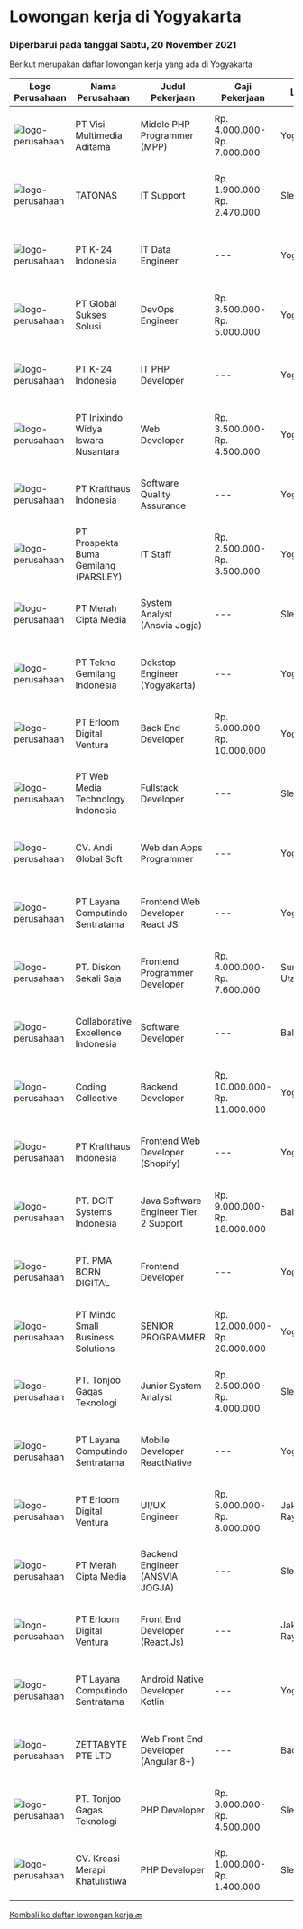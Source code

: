 
  # Lowongan kerja di Yogyakarta

  ### Diperbarui pada tanggal Sabtu, 20 November 2021

  Berikut merupakan daftar lowongan kerja yang ada di Yogyakarta

  |Logo Perusahaan | Nama Perusahaan | Judul Pekerjaan | Gaji Pekerjaan | Lokasi | Deskripsi | Tanggal diunggah | Pranala |
  | -------------- | --------------- | --------------- | --------- | --------- | -------------- | ------- | ----------- |
  |![logo-perusahaan](https://image-service-cdn.seek.com.au/b8528c389ba1b59ec14f571684d5a518b5b2a7b1/ee4dce1061f3f616224767ad58cb2fc751b8d2dc)|PT Visi Multimedia Aditama|Middle PHP Programmer (MPP)|Rp. 4.000.000-Rp. 7.000.000|Yogyakarta|Requirements: Candidate must possess at least a Diploma, Bachelor's Degree, Art/ Design/ Creative Multimedia, Computer Science/Information Technology,...|Jumat, 19 November 2021|https://www.jobstreet.co.id/id/job/middle-php-programmer-mpp-3685382?token=0~eb6b45d1-f50d-42fb-9b53-ce9865a639ba&sectionRank=1&jobId=jobstreet-id-job-3685382|
|![logo-perusahaan](https://image-service-cdn.seek.com.au/c11a880d3f602bfdd1266c82a04713974d447cb3/ee4dce1061f3f616224767ad58cb2fc751b8d2dc)|TATONAS|IT Support|Rp. 1.900.000-Rp. 2.470.000|Sleman|Deskripsi Pekerjaan Mengelola Jaringan, Server &amp; Peripheral Komputer Membuat dokumentasi dan laporan terkait pengelolaan serta proyek IT Melakukan...|Kamis, 18 November 2021|https://www.jobstreet.co.id/id/job/it-support-3683314?token=0~eb6b45d1-f50d-42fb-9b53-ce9865a639ba&sectionRank=2&jobId=jobstreet-id-job-3683314|
|![logo-perusahaan](https://image-service-cdn.seek.com.au/73afeadf1749c79edcf1d1b4f6ba6dbb1684b721/ee4dce1061f3f616224767ad58cb2fc751b8d2dc)|PT K-24 Indonesia|IT Data Engineer|---|Yogyakarta|&gt; Manage ETL data pipeline from store to database&gt; Maintenance data lake insfrastructure&gt; Ensure data quality form data pipeline&gt; Research...|Kamis, 18 November 2021|https://www.jobstreet.co.id/id/job/it-data-engineer-3684095?token=0~eb6b45d1-f50d-42fb-9b53-ce9865a639ba&sectionRank=3&jobId=jobstreet-id-job-3684095|
|![logo-perusahaan](https://image-service-cdn.seek.com.au/f494db2ac8c7d08350bf47fb863706a2c8511c12/ee4dce1061f3f616224767ad58cb2fc751b8d2dc)|PT Global Sukses Solusi|DevOps Engineer|Rp. 3.500.000-Rp. 5.000.000|Yogyakarta|Job Responsibilities: Create and manage highly-scalable, reliable, and fault-tolerant infrastructure &amp; networking components that form the...|Jumat, 19 November 2021|https://www.jobstreet.co.id/id/job/devops-engineer-3695590?token=0~eb6b45d1-f50d-42fb-9b53-ce9865a639ba&sectionRank=4&jobId=jobstreet-id-job-3695590|
|![logo-perusahaan](https://image-service-cdn.seek.com.au/73afeadf1749c79edcf1d1b4f6ba6dbb1684b721/ee4dce1061f3f616224767ad58cb2fc751b8d2dc)|PT K-24 Indonesia|IT PHP Developer|---|Yogyakarta|- Design and Development System sesuai kebutuhan user- Testing pada system- Melakukan riset dan pengembangan system- Bekerja sesuai deadline project|Kamis, 18 November 2021|https://www.jobstreet.co.id/id/job/it-php-developer-3684046?token=0~eb6b45d1-f50d-42fb-9b53-ce9865a639ba&sectionRank=5&jobId=jobstreet-id-job-3684046|
|![logo-perusahaan](https://image-service-cdn.seek.com.au/517d13e469b6266fbbf8bfe0dea8e6ee1a5d07b3/ee4dce1061f3f616224767ad58cb2fc751b8d2dc)|PT Inixindo Widya Iswara Nusantara|Web Developer|Rp. 3.500.000-Rp. 4.500.000|Yogyakarta|Mengembangkan aplikasi internal perusahaan Melakukan test integrasi sistem Mengembangkan aplikasi berbasis web  Persyaratan Minimal D3 Teknik...|Kamis, 18 November 2021|https://www.jobstreet.co.id/id/job/web-developer-3678142?token=0~eb6b45d1-f50d-42fb-9b53-ce9865a639ba&sectionRank=6&jobId=jobstreet-id-job-3678142|
|![logo-perusahaan](https://image-service-cdn.seek.com.au/bef45686e3919076089a028d297160d83ed7cc14/ee4dce1061f3f616224767ad58cb2fc751b8d2dc)|PT Krafthaus Indonesia|Software Quality Assurance|---|Yogyakarta|Job Description Identify, record, document thoroughly, and track bugs. Create and follow well-structured test plans and test cases. Have clear and...|Jumat, 19 November 2021|https://www.jobstreet.co.id/id/job/software-quality-assurance-3685202?token=0~eb6b45d1-f50d-42fb-9b53-ce9865a639ba&sectionRank=7&jobId=jobstreet-id-job-3685202|
|![logo-perusahaan](https://image-service-cdn.seek.com.au/59e957ec8027467031d5c089f089025355e8903c/ee4dce1061f3f616224767ad58cb2fc751b8d2dc)|PT Prospekta Buma Gemilang (PARSLEY)|IT Staff|Rp. 2.500.000-Rp. 3.500.000|Yogyakarta|Qualification: Usia Maksimal 40 tahun Pendidikan terakhir minimal D3 Memiliki pengalaman dibidang yang sama minimal 3 tahun Bersedia Mobile di Area...|Senin, 15 November 2021|https://www.jobstreet.co.id/id/job/it-staff-3690336?token=0~eb6b45d1-f50d-42fb-9b53-ce9865a639ba&sectionRank=8&jobId=jobstreet-id-job-3690336|
|![logo-perusahaan](https://image-service-cdn.seek.com.au/c147232e145e0b50c4b9343c2c2ad3c52173b953/ee4dce1061f3f616224767ad58cb2fc751b8d2dc)|PT Merah Cipta Media|System Analyst (Ansvia Jogja)|---|Sleman|PENEMPATAN SLEMAN, JOGJAKARTAJOB DESCRIPTIONS Divide large computer systems into partition to allow for easy management by individual engineers...|Kamis, 18 November 2021|https://www.jobstreet.co.id/id/job/system-analyst-ansvia-jogja-3677756?token=0~eb6b45d1-f50d-42fb-9b53-ce9865a639ba&sectionRank=9&jobId=jobstreet-id-job-3677756|
|![logo-perusahaan](https://image-service-cdn.seek.com.au/791b692ef1bceca5bae4c4b296253378b6837e7c/ee4dce1061f3f616224767ad58cb2fc751b8d2dc)|PT Tekno Gemilang Indonesia|Dekstop Engineer (Yogyakarta)|---|Yogyakarta|Should demonstrate good communication and interpersonal skills Must have sound troubleshooting knowledge of Operating systems (MS-Windows 10 &amp;Mac...|Kamis, 18 November 2021|https://www.jobstreet.co.id/id/job/dekstop-engineer-yogyakarta-3694895?token=0~eb6b45d1-f50d-42fb-9b53-ce9865a639ba&sectionRank=10&jobId=jobstreet-id-job-3694895|
|![logo-perusahaan](https://image-service-cdn.seek.com.au/7b0850d0262c85ca3c0fa4d6a9c005f1450e6d9f/ee4dce1061f3f616224767ad58cb2fc751b8d2dc)|PT Erloom Digital Ventura|Back End Developer|Rp. 5.000.000-Rp. 10.000.000|Yogyakarta|Requirements: Candidate must possess at least Bachelor's Degree in Engineering (Computer/Telecommunication), Computer Science/Information Technology...|Jumat, 19 November 2021|https://www.jobstreet.co.id/id/job/back-end-developer-3685869?token=0~eb6b45d1-f50d-42fb-9b53-ce9865a639ba&sectionRank=11&jobId=jobstreet-id-job-3685869|
|![logo-perusahaan](https://image-service-cdn.seek.com.au/fe6569d61098f35222743f282f496686f78aefd7/ee4dce1061f3f616224767ad58cb2fc751b8d2dc)|PT Web Media Technology Indonesia|Fullstack Developer|---|Sleman|We are Niagahoster, a tech company based in Yogyakarta that provides web-hosting services. To make Niagahoster web and products are packed with...|Rabu, 17 November 2021|https://www.jobstreet.co.id/id/job/fullstack-developer-3682326?token=0~eb6b45d1-f50d-42fb-9b53-ce9865a639ba&sectionRank=12&jobId=jobstreet-id-job-3682326|
|![logo-perusahaan](https://image-service-cdn.seek.com.au/e295da51d86301d569cdb478f2247c5c2f185d54/ee4dce1061f3f616224767ad58cb2fc751b8d2dc)|CV. Andi Global Soft|Web dan Apps Programmer|---|Yogyakarta|CV Andi Global Soft merupakan software house yang berlokasi di Yogyakarta, saat ini membuka Lowongan Pekerjaan sebagai Web programmer dan Apps...|Kamis, 18 November 2021|https://www.jobstreet.co.id/id/job/web-dan-apps-programmer-3694689?token=0~eb6b45d1-f50d-42fb-9b53-ce9865a639ba&sectionRank=13&jobId=jobstreet-id-job-3694689|
|![logo-perusahaan](https://image-service-cdn.seek.com.au/613f901daeb8be2d89c655ebdc2b9758473108d8/ee4dce1061f3f616224767ad58cb2fc751b8d2dc)|PT Layana Computindo Sentratama|Frontend Web Developer React JS|---|Yogyakarta|Education: Minimum S1 all major background (preferred in Information technology) At least 3 years experience in a software development world....|Jumat, 19 November 2021|https://www.jobstreet.co.id/id/job/frontend-web-developer-react-js-3685331?token=0~eb6b45d1-f50d-42fb-9b53-ce9865a639ba&sectionRank=14&jobId=jobstreet-id-job-3685331|
|![logo-perusahaan](https://image-service-cdn.seek.com.au/37da413d1d78b985b44db2cacac2517bee9e42db/ee4dce1061f3f616224767ad58cb2fc751b8d2dc)|PT. Diskon Sekali Saja|Frontend Programmer Developer|Rp. 4.000.000-Rp. 7.600.000|Sumatera Utara|# Paham php dan web development# Memiliki Team work effort# Kami memberikan benefit saham (esop) di perusahaan kami untuk kandidat yang tepat#...|Rabu, 17 November 2021|https://www.jobstreet.co.id/id/job/frontend-programmer-developer-3681730?token=0~eb6b45d1-f50d-42fb-9b53-ce9865a639ba&sectionRank=15&jobId=jobstreet-id-job-3681730|
|![logo-perusahaan](https://image-service-cdn.seek.com.au/7145b1ba6bc0dbd678e2bf86d776dd2b1b9b81f6/ee4dce1061f3f616224767ad58cb2fc751b8d2dc)|Collaborative Excellence Indonesia|Software Developer|---|Bali|Responsibilities: Design, coding, and testing of modules for various components of our product framework Capable of understanding and delivering...|Jumat, 19 November 2021|https://www.jobstreet.co.id/id/job/software-developer-3677115?token=0~eb6b45d1-f50d-42fb-9b53-ce9865a639ba&sectionRank=16&jobId=jobstreet-id-job-3677115|
|![logo-perusahaan](https://image-service-cdn.seek.com.au/173d90a4796b9060b32d48ba09d1cc3a5bacc8b1/ee4dce1061f3f616224767ad58cb2fc751b8d2dc)|Coding Collective|Backend Developer|Rp. 10.000.000-Rp. 11.000.000|Yogyakarta|Requirements: Engineering wisdom equivalent to 2 years of experiences. Excellent English communication skills. Programming language excellence in...|Kamis, 18 November 2021|https://www.jobstreet.co.id/id/job/backend-developer-3677434?token=0~eb6b45d1-f50d-42fb-9b53-ce9865a639ba&sectionRank=17&jobId=jobstreet-id-job-3677434|
|![logo-perusahaan](https://image-service-cdn.seek.com.au/bef45686e3919076089a028d297160d83ed7cc14/ee4dce1061f3f616224767ad58cb2fc751b8d2dc)|PT Krafthaus Indonesia|Frontend Web Developer (Shopify)|---|Yogyakarta|Job Description Work with development teams and product managers to ideate software solutions Build the front-end of the website through appealing...|Jumat, 19 November 2021|https://www.jobstreet.co.id/id/job/frontend-web-developer-shopify-3685167?token=0~eb6b45d1-f50d-42fb-9b53-ce9865a639ba&sectionRank=18&jobId=jobstreet-id-job-3685167|
|![logo-perusahaan](https://image-service-cdn.seek.com.au/e1681d73e68b1b74b5b5136363b820dd70a250df/ee4dce1061f3f616224767ad58cb2fc751b8d2dc)|PT. DGIT Systems Indonesia|Java Software Engineer Tier 2 Support|Rp. 9.000.000-Rp. 18.000.000|Bali|We are looking for a talented Java engineer to join an experienced team of engineers working on our flagship to support our products: Telflow, a...|Jumat, 19 November 2021|https://www.jobstreet.co.id/id/job/java-software-engineer-tier-2-support-3679533?token=0~eb6b45d1-f50d-42fb-9b53-ce9865a639ba&sectionRank=19&jobId=jobstreet-id-job-3679533|
|![logo-perusahaan](https://image-service-cdn.seek.com.au/b06d4c41949c7f6fab191a47bd15ecde816cdbde/ee4dce1061f3f616224767ad58cb2fc751b8d2dc)|PT. PMA BORN DIGITAL|Frontend Developer|---|Yogyakarta|We are looking for a frontend developer: You have expert knowledge of JavaScript, HTML/CSS and CSS preprocessors (SASS) You have experience with...|Kamis, 18 November 2021|https://www.jobstreet.co.id/id/job/frontend-developer-3684191?token=0~eb6b45d1-f50d-42fb-9b53-ce9865a639ba&sectionRank=20&jobId=jobstreet-id-job-3684191|
|![logo-perusahaan](https://image-service-cdn.seek.com.au/a8b7414271193c78b34706ef4a735adc855d252d/ee4dce1061f3f616224767ad58cb2fc751b8d2dc)|PT Mindo Small Business Solutions|SENIOR PROGRAMMER|Rp. 12.000.000-Rp. 20.000.000|Yogyakarta|SENIOR PROGRAMMER Expertise in one of these Programming languages is a must (python, PHP or Golang). Good analytical skills and ability to follow the...|Rabu, 17 November 2021|https://www.jobstreet.co.id/id/job/senior-programmer-3693268?token=0~eb6b45d1-f50d-42fb-9b53-ce9865a639ba&sectionRank=21&jobId=jobstreet-id-job-3693268|
|![logo-perusahaan](https://image-service-cdn.seek.com.au/a083bcf6cafe02d372853a92180973ccc0b39376/ee4dce1061f3f616224767ad58cb2fc751b8d2dc)|PT. Tonjoo Gagas Teknologi|Junior System Analyst|Rp. 2.500.000-Rp. 4.000.000|Sleman|✔ Kualifikasi: Mampu melakukan analisis kebutuhan sistem dan menuangkannya dalam bentuk dokumen functional requirement, flowchart, use case, swimlane...|Selasa, 16 November 2021|https://www.jobstreet.co.id/id/job/junior-system-analyst-3692163?token=0~eb6b45d1-f50d-42fb-9b53-ce9865a639ba&sectionRank=22&jobId=jobstreet-id-job-3692163|
|![logo-perusahaan](https://image-service-cdn.seek.com.au/613f901daeb8be2d89c655ebdc2b9758473108d8/ee4dce1061f3f616224767ad58cb2fc751b8d2dc)|PT Layana Computindo Sentratama|Mobile Developer ReactNative|---|Yogyakarta|Education: Minimum S1 all major background (preferred in Information technology) At least 3 years experience developing enterprise-scale mobile...|Jumat, 19 November 2021|https://www.jobstreet.co.id/id/job/mobile-developer-reactnative-3685324?token=0~eb6b45d1-f50d-42fb-9b53-ce9865a639ba&sectionRank=23&jobId=jobstreet-id-job-3685324|
|![logo-perusahaan](https://image-service-cdn.seek.com.au/7b0850d0262c85ca3c0fa4d6a9c005f1450e6d9f/ee4dce1061f3f616224767ad58cb2fc751b8d2dc)|PT Erloom Digital Ventura|UI/UX Engineer|Rp. 5.000.000-Rp. 8.000.000|Jakarta Raya|Job Description- Convert design and develop highly scalable, cross-platform, and high-performance web applications UI and interaction using React.-...|Jumat, 19 November 2021|https://www.jobstreet.co.id/id/job/ui-ux-engineer-3696192?token=0~eb6b45d1-f50d-42fb-9b53-ce9865a639ba&sectionRank=24&jobId=jobstreet-id-job-3696192|
|![logo-perusahaan](https://image-service-cdn.seek.com.au/c147232e145e0b50c4b9343c2c2ad3c52173b953/ee4dce1061f3f616224767ad58cb2fc751b8d2dc)|PT Merah Cipta Media|Backend Engineer (ANSVIA JOGJA)|---|Sleman|Responsibilities Formulate program specifications and basic prototypes. Transform software designs and specifications into high functioning code in...|Rabu, 17 November 2021|https://www.jobstreet.co.id/id/job/backend-engineer-ansvia-jogja-3675880?token=0~eb6b45d1-f50d-42fb-9b53-ce9865a639ba&sectionRank=25&jobId=jobstreet-id-job-3675880|
|![logo-perusahaan](https://image-service-cdn.seek.com.au/7b0850d0262c85ca3c0fa4d6a9c005f1450e6d9f/ee4dce1061f3f616224767ad58cb2fc751b8d2dc)|PT Erloom Digital Ventura|Front End Developer (React.Js)|---|Jakarta Raya|We are currently looking for a Yogyakarta/Jakarta-based candidate to fill in as a Front End Developer in our company, with these following...|Jumat, 19 November 2021|https://www.jobstreet.co.id/id/job/front-end-developer-react-js-3685201?token=0~eb6b45d1-f50d-42fb-9b53-ce9865a639ba&sectionRank=26&jobId=jobstreet-id-job-3685201|
|![logo-perusahaan](https://image-service-cdn.seek.com.au/613f901daeb8be2d89c655ebdc2b9758473108d8/ee4dce1061f3f616224767ad58cb2fc751b8d2dc)|PT Layana Computindo Sentratama|Android Native Developer Kotlin|---|Yogyakarta|Have knowledge and ability in Android Native Development Will be a good point if you have good understanding in iOS native development Have good...|Jumat, 19 November 2021|https://www.jobstreet.co.id/id/job/android-native-developer-kotlin-3685337?token=0~eb6b45d1-f50d-42fb-9b53-ce9865a639ba&sectionRank=27&jobId=jobstreet-id-job-3685337|
|![logo-perusahaan](https://image-service-cdn.seek.com.au/a9ad8fdd00d66418bb5e9ec41ddbc2318ccec822/ee4dce1061f3f616224767ad58cb2fc751b8d2dc)|ZETTABYTE PTE LTD|Web Front End Developer (Angular 8+)|---|Badung|You can visit us at https://www.zettabyte.life/ for more information.Job DescriptionWe are looking for a Front-End Web Developer who is motivated to...|Kamis, 18 November 2021|https://www.jobstreet.co.id/id/job/web-front-end-developer-angular-8-3683459?token=0~eb6b45d1-f50d-42fb-9b53-ce9865a639ba&sectionRank=28&jobId=jobstreet-id-job-3683459|
|![logo-perusahaan](https://image-service-cdn.seek.com.au/a083bcf6cafe02d372853a92180973ccc0b39376/ee4dce1061f3f616224767ad58cb2fc751b8d2dc)|PT. Tonjoo Gagas Teknologi|PHP Developer|Rp. 3.000.000-Rp. 4.500.000|Sleman|✔ Kualifikasi: Minimal berpendidikan Diploma (D3) / Sarjana (S1), lulusan teknik informatika atau sistem informasi diutamakan Menguasai PHP minimal...|Selasa, 16 November 2021|https://www.jobstreet.co.id/id/job/php-developer-3692153?token=0~eb6b45d1-f50d-42fb-9b53-ce9865a639ba&sectionRank=29&jobId=jobstreet-id-job-3692153|
|![logo-perusahaan](https://image-service-cdn.seek.com.au/759546cfe01d92bf086876b0f761e89adf7cfd11/ee4dce1061f3f616224767ad58cb2fc751b8d2dc)|CV. Kreasi Merapi Khatulistiwa|PHP Developer|Rp. 1.000.000-Rp. 1.400.000|Sleman|Dibutuhkan Porgrammer PHPMenerima baik yang sedang kuliah maupun yang baru lulus sma/s1bekerja sebagai asisten programming.Mengenali programming dasar...|Kamis, 18 November 2021|https://www.jobstreet.co.id/id/job/php-developer-3693863?token=0~eb6b45d1-f50d-42fb-9b53-ce9865a639ba&sectionRank=30&jobId=jobstreet-id-job-3693863|


  [Kembali ke daftar lowongan kerja 🔙](../README.md#daftar-lowongan-kerja)
  